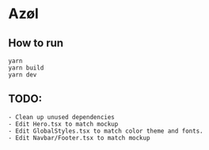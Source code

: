 # Azøl

## How to run

``` 
yarn
yarn build
yarn dev
```
## TODO:
```
- Clean up unused dependencies
- Edit Hero.tsx to match mockup
- Edit GlobalStyles.tsx to match color theme and fonts.
- Edit Navbar/Footer.tsx to match mockup
```
